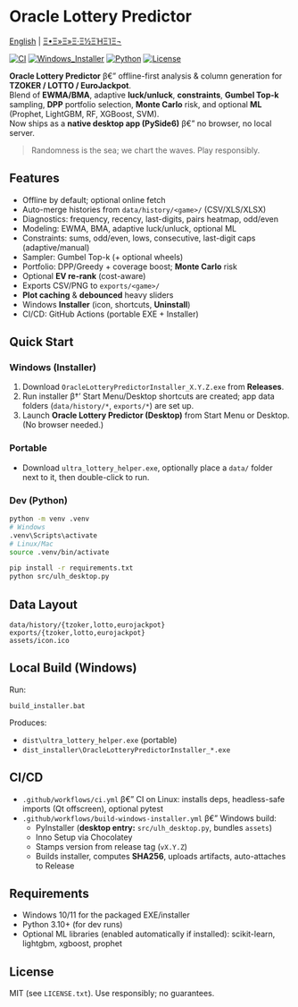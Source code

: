# Oracle Lottery Predictor
[English](README.md) | [Ξ•Ξ»Ξ»Ξ·Ξ½ΞΉΞΊΞ¬](README.el.md)

[![CI](https://img.shields.io/badge/CI-passing-brightgreen)](#)
[![Windows_Installer](https://img.shields.io/badge/Windows-Installer-blue)](#)
[![Python](https://img.shields.io/badge/Python-3.10+-blue)](#)
[![License](https://img.shields.io/badge/License-MIT-yellow)](#)

**Oracle Lottery Predictor** β€” offline-first analysis & column generation for **TZOKER / LOTTO / EuroJackpot**.  
Blend of **EWMA/BMA**, adaptive **luck/unluck**, **constraints**, **Gumbel Top-k** sampling, **DPP** portfolio selection, **Monte Carlo** risk, and optional **ML** (Prophet, LightGBM, RF, XGBoost, SVM).  
Now ships as a **native desktop app (PySide6)** β€” no browser, no local server.

> Randomness is the sea; we chart the waves. Play responsibly.

## Features
- Offline by default; optional online fetch
- Auto-merge histories from `data/history/<game>/` (CSV/XLS/XLSX)
- Diagnostics: frequency, recency, last-digits, pairs heatmap, odd/even
- Modeling: EWMA, BMA, adaptive luck/unluck, optional ML
- Constraints: sums, odd/even, lows, consecutive, last-digit caps (adaptive/manual)
- Sampler: Gumbel Top-k (+ optional wheels)
- Portfolio: DPP/Greedy + coverage boost; **Monte Carlo** risk
- Optional **EV re-rank** (cost-aware)
- Exports CSV/PNG to `exports/<game>/`
- **Plot caching** & **debounced** heavy sliders
- Windows **Installer** (icon, shortcuts, **Uninstall**)
- CI/CD: GitHub Actions (portable EXE + Installer)

## Quick Start
### Windows (Installer)
1. Download `OracleLotteryPredictorInstaller_X.Y.Z.exe` from **Releases**.
2. Run installer β†’ Start Menu/Desktop shortcuts are created; app data folders (`data/history/*`, `exports/*`) are set up.
3. Launch **Oracle Lottery Predictor (Desktop)** from Start Menu or Desktop. (No browser needed.)

### Portable
- Download `ultra_lottery_helper.exe`, optionally place a `data/` folder next to it, then double-click to run.

### Dev (Python)
```bash
python -m venv .venv
# Windows
.venv\Scripts\activate
# Linux/Mac
source .venv/bin/activate

pip install -r requirements.txt
python src/ulh_desktop.py
```

## Data Layout
```
data/history/{tzoker,lotto,eurojackpot}
exports/{tzoker,lotto,eurojackpot}
assets/icon.ico
```

## Local Build (Windows)
Run:
```
build_installer.bat
```
Produces:
- `dist\ultra_lottery_helper.exe` (portable)
- `dist_installer\OracleLotteryPredictorInstaller_*.exe`

## CI/CD
- `.github/workflows/ci.yml` β€” CI on Linux: installs deps, headless-safe imports (Qt offscreen), optional pytest
- `.github/workflows/build-windows-installer.yml` β€” Windows build:
  - PyInstaller (**desktop entry:** `src/ulh_desktop.py`, bundles `assets`)
  - Inno Setup via Chocolatey
  - Stamps version from release tag (`vX.Y.Z`)
  - Builds installer, computes **SHA256**, uploads artifacts, auto-attaches to Release

## Requirements
- Windows 10/11 for the packaged EXE/installer
- Python 3.10+ (for dev runs)
- Optional ML libraries (enabled automatically if installed): scikit-learn, lightgbm, xgboost, prophet

## License
MIT (see `LICENSE.txt`). Use responsibly; no guarantees.
